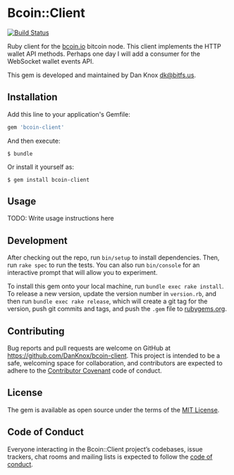 # Bcoin::Client

[![Build Status](https://travis-ci.org/DanKnox-BitFS/bcoin-client.svg?branch=master)](https://travis-ci.org/DanKnox-BitFS/bcoin-client)

Ruby client for the [bcoin.io](http://bcoin.io) bitcoin node. This
client implements the HTTP wallet API methods. Perhaps one day I will
add a consumer for the WebSocket wallet events API.

This gem is developed and maintained by Dan Knox <dk@bitfs.us>.

## Installation

Add this line to your application's Gemfile:

```ruby
gem 'bcoin-client'
```

And then execute:

    $ bundle

Or install it yourself as:

    $ gem install bcoin-client

## Usage

TODO: Write usage instructions here

## Development

After checking out the repo, run `bin/setup` to install dependencies. Then, run `rake spec` to run the tests. You can also run `bin/console` for an interactive prompt that will allow you to experiment.

To install this gem onto your local machine, run `bundle exec rake install`. To release a new version, update the version number in `version.rb`, and then run `bundle exec rake release`, which will create a git tag for the version, push git commits and tags, and push the `.gem` file to [rubygems.org](https://rubygems.org).

## Contributing

Bug reports and pull requests are welcome on GitHub at https://github.com/DanKnox/bcoin-client. This project is intended to be a safe, welcoming space for collaboration, and contributors are expected to adhere to the [Contributor Covenant](http://contributor-covenant.org) code of conduct.

## License

The gem is available as open source under the terms of the [MIT License](http://opensource.org/licenses/MIT).

## Code of Conduct

Everyone interacting in the Bcoin::Client project’s codebases, issue trackers, chat rooms and mailing lists is expected to follow the [code of conduct](https://github.com/DanKnox/bcoin-client/blob/master/CODE_OF_CONDUCT.md).
